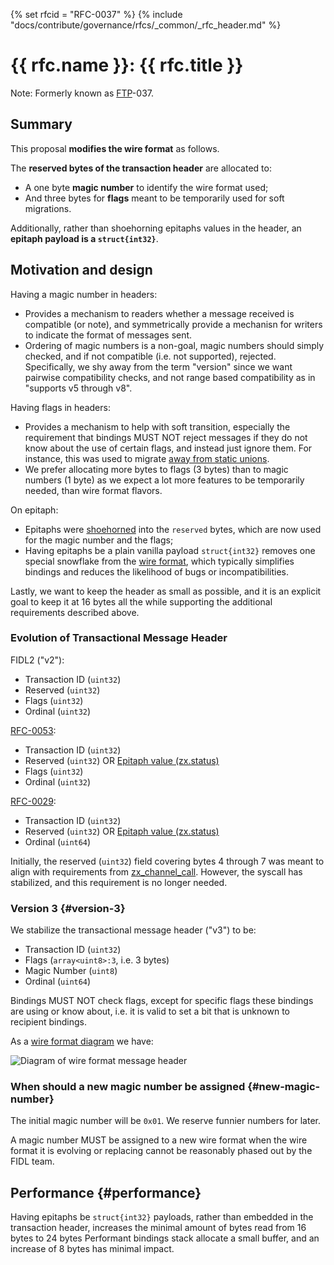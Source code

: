 {% set rfcid = "RFC-0037" %}
{% include "docs/contribute/governance/rfcs/_common/_rfc_header.md" %}
# {{ rfc.name }}: {{ rfc.title }}
<!-- SET the `rfcid` VAR ABOVE. DO NOT EDIT ANYTHING ELSE ABOVE THIS LINE. -->

Note: Formerly known as [FTP](../deprecated-ftp-process.md)-037.

## Summary

This proposal **modifies the wire format** as follows.

The **reserved bytes of the transaction header** are allocated to:

* A one byte **magic number** to identify the wire format used;
* And three bytes for **flags** meant to be temporarily used for soft migrations.

Additionally, rather than shoehorning epitaphs values in the header, an
**epitaph payload is a `struct{int32}`**.

## Motivation and design

Having a magic number in headers:

* Provides a mechanism to readers whether a message received is compatible (or
  note), and symmetrically provide a mechanisn for writers to indicate the
  format of messages sent.
* Ordering of magic numbers is a non-goal, magic numbers should simply checked,
  and if not compatible (i.e. not supported), rejected. Specifically, we shy away
  from the term "version" since we want pairwise compatibility checks, and not
  range based compatibility as in "supports v5 through v8".

Having flags in headers:

* Provides a mechanism to help with soft transition, especially the requirement
  that bindings MUST NOT reject messages if they do not know about the use of
  certain flags, and instead just ignore them. For instance, this was used to
  migrate [away from static unions](/contribute/governance/rfcs/0061_extensible_unions.md#implementation_strategy).
* We prefer allocating more bytes to flags (3 bytes) than to magic numbers (1
  byte) as we expect a lot more features to be temporarily needed, than wire
  format flavors.

On epitaph:

* Epitaphs were [shoehorned](/contribute/governance/rfcs/0029_increasing_method_ordinals.md#wire_format) into the `reserved` bytes,
  which are now used for the magic number and the flags;
* Having epitaphs be a plain vanilla payload `struct{int32}` removes one special
  snowflake from the [wire format][wire-format], which typically simplifies
  bindings and reduces the likelihood of bugs or incompatibilities.

Lastly, we want to keep the header as small as possible, and it is an explicit
goal to keep it at 16 bytes all the while supporting the additional requirements
described above.

### Evolution of Transactional Message Header

FIDL2 ("v2"):

* Transaction ID (`uint32`)
* Reserved (`uint32`)
* Flags (`uint32`)
* Ordinal (`uint32`)

[RFC-0053](/contribute/governance/rfcs/0053_epitaphs.md):

* Transaction ID (`uint32`)
* Reserved (`uint32`) OR [Epitaph value
  (zx.status)](/contribute/governance/rfcs/0053_epitaphs.md#wire-format)
* Flags (`uint32`)
* Ordinal (`uint32`)

[RFC-0029](/contribute/governance/rfcs/0029_increasing_method_ordinals.md):

* Transaction ID (`uint32`)
* Reserved (`uint32`) OR [Epitaph value
  (zx.status)](/contribute/governance/rfcs/0053_epitaphs.md#wire-format)
* Ordinal (`uint64`)

Initially, the reserved (`uint32`) field covering bytes 4 through 7 was meant to
align with requirements from [zx_channel_call][zx_channel_call]. However, the
syscall has stabilized, and this requirement is no longer needed.

<!-- xrefs -->
[zx_channel_call]: /reference/syscalls/channel_call.md

### Version 3 {#version-3}

We stabilize the transactional message header ("v3") to be:

* Transaction ID (`uint32`)
* Flags (`array<uint8>:3`, i.e. 3 bytes)
* Magic Number (`uint8`)
* Ordinal (`uint64`)

Bindings MUST NOT check flags, except for specific flags these bindings are
using or know about, i.e. it is valid to set a bit that is unknown to recipient
bindings.


As a [wire format diagram][wire-format] we have:

![Diagram of wire format message header][transaction-header-png]

### When should a new magic number be assigned {#new-magic-number}

The initial magic number will be `0x01`. We reserve funnier numbers for later.

A magic number MUST be assigned to a new wire format when the wire format it is
evolving or replacing cannot be reasonably phased out by the FIDL team.

## Performance {#performance}

Having epitaphs be `struct{int32}` payloads, rather than embedded in the
transaction header, increases the minimal amount of bytes read from 16 bytes to
24 bytes Performant bindings stack allocate a small buffer, and an increase of 8
bytes has minimal impact.

<!-- xrefs -->
[transaction-header-png]: resources/0037_transactional_message_header_v3/transaction-header.png
[wire-format]: /reference/fidl/language/wire-format
